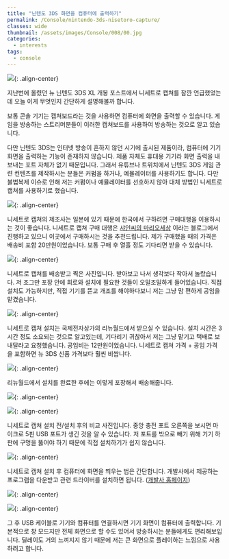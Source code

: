 ```yaml
---
title: "닌텐도 3DS 화면을 컴퓨터에 출력하기"
permalink: /Console/nintendo-3ds-nisetoro-capture/
classes: wide
thumbnail: /assets/images/Console/008/00.jpg
categories:
  - interests
tags:
  - console
---
```


![](/assets/images/Console/008/00.jpg){: .align-center}

지난번에 올렸던 뉴 닌텐도 3DS XL 개봉 포스트에서 니세트로 캡쳐를 잠깐 언급했었는데 오늘 이게 무엇인지 간단하게 설명해볼까 합니다.

보통 콘솔 기기는 캡쳐보드라는 것을 사용하면 컴퓨터에 화면을 출력할 수 있습니다. 게임을 방송하는 스트리머분들이 이러한 캡쳐보드를 사용하여 방송하는 것으로 알고 있습니다.

다만 닌텐도 3DS는 인터넷 방송이 흔하지 않던 시기에 출시된 제품이라, 컴퓨터에 기기 화면을 출력하는 기능이 존재하지 않습니다. 제품 자체도 휴대용 기기라 화면 출력을 내보내는 포트 자체가 없기 때문입니다. 그래서 유튜브나 트위치에서 닌텐도 3DS 게임 관련 컨텐츠를 제작하시는 분들은 커펌을 하거나, 예뮬레이터를 사용하기도 합니다. 다만 불법복제 이슈로 인해 저는 커펌이나 예뮬레이터를 선호하지 않아 대체 방법인 니세트로 캡쳐를 사용하기로 했습니다.

![](/assets/images/Console/008/01.jpg){: .align-center}

니세트로 캡쳐의 제조사는 일본에 있기 때문에 한국에서 구하려면 구매대행을 이용하시는 것이 좋습니다. 니세트로 캡쳐 구매 대행은 [샤인씨의 마리오세상](https://blog.naver.com/jysdr1234567/221718916791) 이라는 블로그에서 진행하고 있으니 이곳에서 구매하시는 것을 추천드립니다. 제가 구매했을 때의 가격은 배송비 포함 20만원이었습니다. 보통 구매 후 열흘 정도 기다리면 받을 수 있습니다.

![](/assets/images/Console/008/02.jpg){: .align-center}

니세트로 캡쳐를 배송받고 찍은 사진입니다. 받아보고 나서 생각보다 작아서 놀랐습니다. 저 조그만 포장 안에 회로와 설치에 필요한 것들이 오밀조밀하게 들어있습니다. 직접 설치도 가능하지만, 직접 기기를 뜯고 개조를 해야하다보니 저는 그냥 맘 편하게 공임을 맡겼습니다.

![](/assets/images/Console/008/03.jpg){: .align-center}

니세트로 캡쳐 설치는 국제전자상가의 리뉴월드에서 받으실 수 있습니다. 설치 시간은 3시간 정도 소요되는 것으로 알고있는데, 기다리기 귀찮아서 저는 그냥 맡기고 택배로 보내달라고 요청했습니다. 공임비는 12만원이었습니다. 니세트로 캡쳐 가격 + 공임 가격을 포함하면 뉴 3DS 신품 가격보다 훨씬 비쌉니다.

![](/assets/images/Console/008/04.jpg){: .align-center}

리뉴월드에서 설치를 완료한 후에는 이렇게 포장해서 배송해줍니다.

![](/assets/images/Console/008/05.jpg){: .align-center}

![](/assets/images/Console/008/06.jpg){: .align-center}

니세트로 캡쳐 설치 전/설치 후의 비교 사진입니다. 중앙 충전 포트 오른쪽을 보시면 마이크로 5핀 USB 포트가 생긴 것을 알 수 있습니다. 저 포트를 밖으로 빼기 위해 기기 하판에 구멍을 뚫어야 하기 때문에 직접 설치하기가 쉽지 않습니다.

![](/assets/images/Console/008/07.jpg){: .align-center}

니세트로 캡쳐 설치 후 컴퓨터에 화면을 띄우는 법은 간단합니다. 개발사에서 제공하는 프로그램을 다운받고 관련 드라이버를 설치하면 됩니다. ([개발사 홈페이지](http://non-standard.com/))

![](/assets/images/Console/008/08.jpg){: .align-center}

![](/assets/images/Console/008/09.jpg){: .align-center}

그 후 USB 케이블로 기기와 컴퓨터를 연결하시면 기기 화면이 컴퓨터에 출력합니다. 기본적으로 창 모드지만 전체 화면으로 할 수도 있어서 방송하시는 분들에게도 편리해보입니다. 딜레이도 거의 느껴지지 않기 때문에 저는 큰 화면으로 플레이하는 느낌으로 사용하려고 합니다.